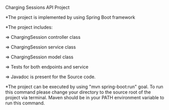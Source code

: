 Charging Sessions API Project 

*The project is implemented by using Spring Boot framework 

*The project includes: 

=> ChargingSession controller class 

=> ChargingSession service class 

=> ChargingSession model class 

=> Tests for both endpoints and service 

=> Javadoc is present for the Source code. 

*The project can be executed by using "mvn spring-boot:run" goal. To run this command please 
change your directory to the source root of the project via terminal. 
Maven should be in your PATH environment variable to run this command. 
